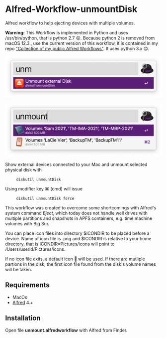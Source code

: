 # Alfred-Workflow-unmountDisk
Alfred workflow to help ejecting devices with multiple volumes.

__Warning:__ This Workflow is implemented in Python and uses /usr/bin/python, that is python 2.7 ☹️. Because python 2 is removed from macOS 12.3., use the current version of this workflow, it is contained in my repo ["Collection of my public Alfred Workflows"](https://github.com/Hanspe-3019/workflows). It uses python 3.x 😊. 


![Start](screenshots/start.png)

![List of devices](screenshots/list.png)

Show external devices connected to your Mac and unmount selected physical disk with 
```
     diskutil unmountDisk
```
Using modifier key ⌘ (cmd) will issue

```
     diskutil unmountDisk force 
```

This workflow was created to overcome some shortcomings with Alfred's system command _Eject_, which today does not handle well drives with multiple partitions and snapshots in APFS containers, e.g. time machine volumes with Big Sur.

You can place icon files into directory $ICONDIR to be placed before a device.
Name of icon file is <volumename>.png and $ICONDIR is relative to your home directory, that is ICONDIR=Pictures/icons will point to /Users/userid/Pictures/icons.

If no icon file exits, a default icon 💾 will be used. If there are mutliple partions in the disk, the first icon file found from the disk's volume names will be taken.



## Requirements
 - MacOs
 - [Alfred](https://www.alfredapp.com) 4.+


## Installation

Open file __unmount.alfredworkflow__ with Alfred from Finder.
